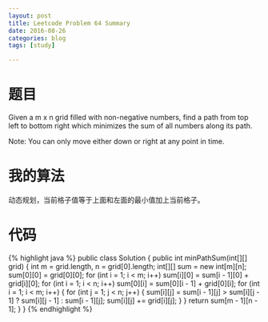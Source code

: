 ```yaml
---
layout: post
title: Leetcode Problem 64 Summary
date: 2016-08-26
categories: blog
tags: [study]

---
```


# 题目

Given a m x n grid filled with non-negative numbers, find a path from top left to bottom right which minimizes the sum of all numbers along its path.

Note: You can only move either down or right at any point in time.

# 我的算法

动态规划，当前格子值等于上面和左面的最小值加上当前格子。

# 代码

{% highlight java %}
public class Solution {
    public int minPathSum(int[][] grid) {
        int m = grid.length, n = grid[0].length;
        int[][] sum = new int[m][n];
        sum[0][0] = grid[0][0];
        for (int i = 1; i < m; i++) sum[i][0] = sum[i - 1][0] + grid[i][0];
        for (int i = 1; i < n; i++) sum[0][i] = sum[0][i - 1] + grid[0][i];
        for (int i = 1; i < m; i++) {
            for (int j = 1; j < n; j++) {
                sum[i][j] = sum[i - 1][j] > sum[i][j - 1] ? sum[i][j - 1] : sum[i - 1][j];
                sum[i][j] += grid[i][j];
            }
        }
        return sum[m - 1][n - 1];
    }
}
{% endhighlight %}